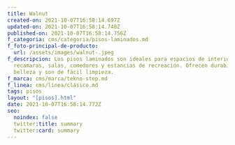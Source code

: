 ```yaml
---
title: Walnut
created-on: 2021-10-07T16:58:14.697Z
updated-on: 2021-10-07T16:58:14.740Z
published-on: 2021-10-07T16:58:14.756Z
f_categoria: cms/categoria/pisos-laminados.md
f_foto-principal-de-producto:
  url: /assets/images/walnut-.jpeg
f_descripcion: Los pisos laminados son ideales para espacios de interior como
  recamaras, salas, comedores y estancias de recreación. Ofrecen durabilidad,
  belleza y son de fácil limpieza.
f_marca: cms/marca/tekno-step.md
f_linea: cms/linea/clásico.md
tags: pisos
layout: "[pisos].html"
date: 2021-10-07T16:58:14.772Z
seo:
  noindex: false
  twitter:title: summary
  twitter:card: summary
---
```

